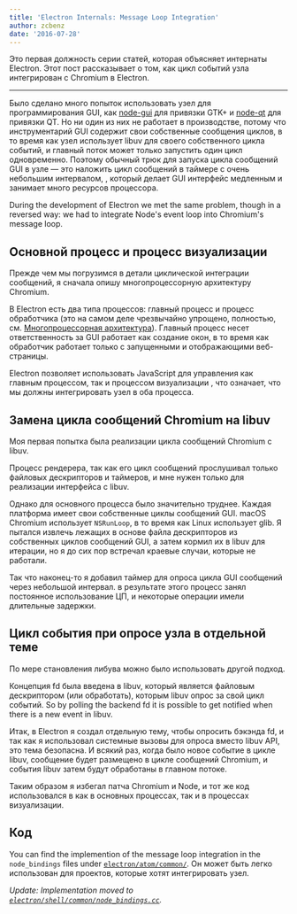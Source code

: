 ```yaml
---
title: 'Electron Internals: Message Loop Integration'
author: zcbenz
date: '2016-07-28'
---
```


Это первая должность серии статей, которая объясняет интернаты Electron. Этот пост рассказывает о том, как цикл событий узла интегрирован с Chromium в Electron.

---

Было сделано много попыток использовать узел для программирования GUI, как [node-gui](https://github.com/zcbenz/node-gui) для привязки GTK+ и [node-qt](https://github.com/arturadib/node-qt) для привязки QT. Но ни один из них не работает в производстве, потому что инструментарий GUI содержит свои собственные сообщения циклов, в то время как узел использует libuv для своего собственного цикла событий, и главный поток может только запустить один цикл одновременно. Поэтому обычный трюк для запуска цикла сообщений GUI в узле — это наложить цикл сообщений в таймере с очень небольшим интервалом, , который делает GUI интерфейс медленным и занимает много ресурсов процессора.

During the development of Electron we met the same problem, though in a reversed way: we had to integrate Node's event loop into Chromium's message loop.

## Основной процесс и процесс визуализации

Прежде чем мы погрузимся в детали циклической интеграции сообщений, я сначала опишу многопроцессорную архитектуру Chromium.

В Electron есть два типа процессов: главный процесс и процесс обработчика (это на самом деле чрезвычайно упрощено, полностью, см. [Многопроцессорная архитектура](http://dev.chromium.org/developers/design-documents/multi-process-architecture)). Главный процесс несет ответственность за GUI работает как создание окон, в то время как обработчик работает только с запущенными и отображающими веб-страницы.

Electron позволяет использовать JavaScript для управления как главным процессом, так и процессом визуализации , что означает, что мы должны интегрировать узел в оба процесса.

## Замена цикла сообщений Chromium на libuv

Моя первая попытка была реализации цикла сообщений Chromium с libuv.

Процесс рендерера, так как его цикл сообщений прослушивал только файловых дескрипторов и таймеров, и мне нужен только для реализации интерфейса с libuv.

Однако для основного процесса было значительно труднее. Каждая платформа имеет свои собственные циклы сообщений GUI. macOS Chromium использует `NSRunLoop`, в то время как Linux использует glib. Я пытался извлечь лежащих в основе файла дескрипторов из собственных циклов сообщений GUI, а затем кормил их в libuv для итерации, но я до сих пор встречал краевые случаи, которые не работали.

Так что наконец-то я добавил таймер для опроса цикла GUI сообщений через небольшой интервал. в результате этого процесс занял постоянное использование ЦП, и некоторые операции имели длительные задержки.

## Цикл события при опросе узла в отдельной теме

По мере становления либува можно было использовать другой подход.

Концепция fd была введена в libuv, который является файловым дескриптором (или обработать), которым libuv опрос за свой цикл событий. So by polling the backend fd it is possible to get notified when there is a new event in libuv.

Итак, в Electron я создал отдельную тему, чтобы опросить бэкэнда fd, и так как я использовал системные вызовы для опроса вместо libuv API, это тема безопасна. И всякий раз, когда было новое событие в цикле libuv, сообщение будет размещено в цикле сообщений Chromium, и события libuv затем будут обработаны в главном потоке.

Таким образом я избегал патча Chromium и Node, и тот же код использовался в как в основных процессах, так и в процессах визуализации.

## Код

You can find the implemention of the message loop integration in the `node_bindings` files under [`electron/atom/common/`][node-bindings]. Он может быть легко использован для проектов, которые хотят интегрировать узел.

*Update: Implementation moved to [`electron/shell/common/node_bindings.cc`](https://github.com/electron/electron/blob/master/shell/common/node_bindings.cc).*

[node-bindings]: https://github.com/electron/electron/tree/main/atom/common
